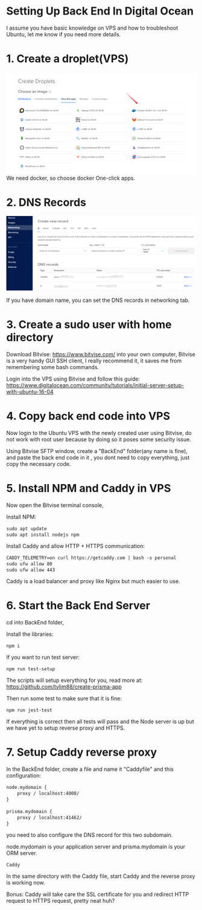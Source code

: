 # Setting Up Back End In Digital Ocean

I assume you have basic knowledge on VPS and how to troubleshoot Ubuntu, let me know if you need more details.

# 1. Create a droplet(VPS)

![](./img/CreateDockerApp.png)
We need docker, so choose docker One-click apps.

# 2. DNS Records

![](./img/DNS.png)

If you have domain name, you can set the DNS records in networking tab.

# 3. Create a sudo user with home directory

Download Bitvise: https://www.bitvise.com/ into your own computer, Bitvise is a very handy GUI SSH client, I really recommend it, it saves me from remembering some bash commands.

Login into the VPS using Bitvise and follow this guide:
https://www.digitalocean.com/community/tutorials/initial-server-setup-with-ubuntu-16-04

# 4. Copy back end code into VPS

Now login to the Ubuntu VPS with the newly created user using Bitvise, do not work with root user because by doing so it poses some security issue.

Using Bitvise SFTP window, create a "BackEnd" folder(any name is fine), and paste the back end code in it , you dont need to copy everything, just copy the necessary code.

# 5. Install NPM and Caddy in VPS

Now open the Bitvise terminal console,

Install NPM:

```
sudo apt update
sudo apt install nodejs npm
```

Install Caddy and allow HTTP + HTTPS communication:

```
CADDY_TELEMETRY=on curl https://getcaddy.com | bash -s personal
sudo ufw allow 80
sudo ufw allow 443

```

Caddy is a load balancer and proxy like Nginx but much easier to use.

# 6. Start the Back End Server

cd into BackEnd folder,

Install the libraries:

```
npm i
```

If you want to run test server:

```
npm run test-setup
```

The scripts will setup everything for you, read more at: https://github.com/tylim88/create-prisma-app

Then run some test to make sure that it is fine:

```
npm run jest-test
```

If everything is correct then all tests will pass and the Node server is up but we have yet to setup reverse proxy and HTTPS.

# 7. Setup Caddy reverse proxy

In the BackEnd folder, create a file and name it "Caddyfile" and this configuration:

```
node.mydomain {
    proxy / localhost:4000/
}

prisma.mydomain {
    proxy / localhost:41462/
}
```

you need to also configure the DNS record for this two subdomain.

node.mydomain is your application server and prisma.mydomain is your ORM server.

```
Caddy
```

In the same directory with the Caddy file, start Caddy and the reverse proxy is working now.

Bonus: Caddy will take care the SSL certificate for you and redirect HTTP request to HTTPS request, pretty neat huh?
